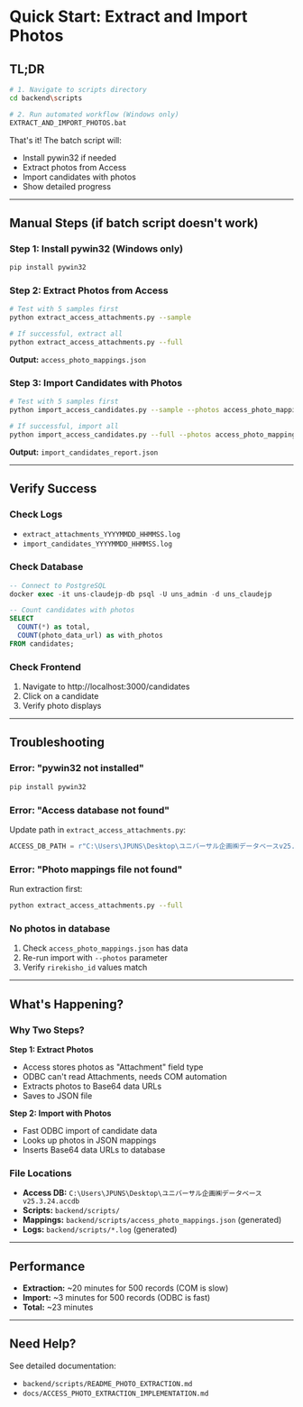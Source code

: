 # Quick Start: Extract and Import Photos

## TL;DR

```bash
# 1. Navigate to scripts directory
cd backend\scripts

# 2. Run automated workflow (Windows only)
EXTRACT_AND_IMPORT_PHOTOS.bat
```

That's it! The batch script will:
- Install pywin32 if needed
- Extract photos from Access
- Import candidates with photos
- Show detailed progress

---

## Manual Steps (if batch script doesn't work)

### Step 1: Install pywin32 (Windows only)
```bash
pip install pywin32
```

### Step 2: Extract Photos from Access
```bash
# Test with 5 samples first
python extract_access_attachments.py --sample

# If successful, extract all
python extract_access_attachments.py --full
```

**Output:** `access_photo_mappings.json`

### Step 3: Import Candidates with Photos
```bash
# Test with 5 samples first
python import_access_candidates.py --sample --photos access_photo_mappings.json

# If successful, import all
python import_access_candidates.py --full --photos access_photo_mappings.json
```

**Output:** `import_candidates_report.json`

---

## Verify Success

### Check Logs
- `extract_attachments_YYYYMMDD_HHMMSS.log`
- `import_candidates_YYYYMMDD_HHMMSS.log`

### Check Database
```sql
-- Connect to PostgreSQL
docker exec -it uns-claudejp-db psql -U uns_admin -d uns_claudejp

-- Count candidates with photos
SELECT
  COUNT(*) as total,
  COUNT(photo_data_url) as with_photos
FROM candidates;
```

### Check Frontend
1. Navigate to http://localhost:3000/candidates
2. Click on a candidate
3. Verify photo displays

---

## Troubleshooting

### Error: "pywin32 not installed"
```bash
pip install pywin32
```

### Error: "Access database not found"
Update path in `extract_access_attachments.py`:
```python
ACCESS_DB_PATH = r"C:\Users\JPUNS\Desktop\ユニバーサル企画㈱データベースv25.3.24.accdb"
```

### Error: "Photo mappings file not found"
Run extraction first:
```bash
python extract_access_attachments.py --full
```

### No photos in database
1. Check `access_photo_mappings.json` has data
2. Re-run import with `--photos` parameter
3. Verify `rirekisho_id` values match

---

## What's Happening?

### Why Two Steps?

**Step 1: Extract Photos**
- Access stores photos as "Attachment" field type
- ODBC can't read Attachments, needs COM automation
- Extracts photos to Base64 data URLs
- Saves to JSON file

**Step 2: Import with Photos**
- Fast ODBC import of candidate data
- Looks up photos in JSON mappings
- Inserts Base64 data URLs to database

### File Locations

- **Access DB:** `C:\Users\JPUNS\Desktop\ユニバーサル企画㈱データベースv25.3.24.accdb`
- **Scripts:** `backend/scripts/`
- **Mappings:** `backend/scripts/access_photo_mappings.json` (generated)
- **Logs:** `backend/scripts/*.log` (generated)

---

## Performance

- **Extraction:** ~20 minutes for 500 records (COM is slow)
- **Import:** ~3 minutes for 500 records (ODBC is fast)
- **Total:** ~23 minutes

---

## Need Help?

See detailed documentation:
- `backend/scripts/README_PHOTO_EXTRACTION.md`
- `docs/ACCESS_PHOTO_EXTRACTION_IMPLEMENTATION.md`
